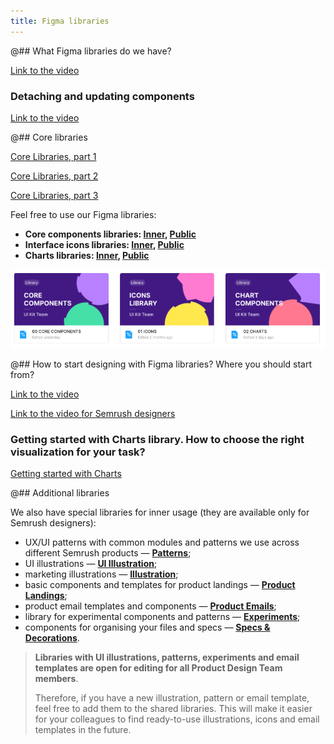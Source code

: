 ```yaml
---
title: Figma libraries
---
```


@## What Figma libraries do we have?

[Link to the video](https://www.loom.com/share/32ac37f7d13046308cab7095d05bcdcb)

### Detaching and updating components

[Link to the video](https://www.loom.com/share/5733829ef80f415d828f3e0d045249d6)

@## Core libraries

[Core Libraries, part 1](https://www.loom.com/share/593126f16b494b719949649d1d7fa331)

[Core Libraries, part 2](https://www.loom.com/share/f31be4be9b9649899661b6139b31b3d7)

[Core Libraries, part 3](https://www.loom.com/share/d2b51d7b370f4a7cabcca1b09b7910e6)

Feel free to use our Figma libraries:

- **Core components libraries: [Inner](https://www.figma.com/file/pird5k22HfjGRUzZUfW1Qf/%E2%9D%96-New-Components), [Public](https://www.figma.com/community/file/1085155066176261708)**
- **Interface icons libraries: [Inner](https://www.figma.com/file/lVX2dKnVFtcSTQV7eSS5j1/%F0%9F%94%8D-Icons), [Public](https://www.figma.com/community/file/1104055318873511031)**
- **Charts libraries: [Inner](https://www.figma.com/file/eODzGSSSlI8fl0x5fsv9cf/%E2%9C%A8-Charts), [Public](https://www.figma.com/community/file/1104055641569356920)**

![all libraries](static/figma-libraries.png)

@## How to start designing with Figma libraries? Where you should start from?

[Link to the video](https://www.loom.com/share/f63d948f2a6543e89d7b980033216098)

[Link to the video for Semrush designers](https://www.loom.com/share/91042725e5f3425a80b62c1e82cab152)

### Getting started with Charts library. How to choose the right visualization for your task?

[Getting started with Charts](https://www.loom.com/share/0793a430c4bb4784ad0bb6cec9199af5)

@## Additional libraries

We also have special libraries for inner usage (they are available only for Semrush designers):

- UX/UI patterns with common modules and patterns we use across different Semrush products — **[Patterns](https://www.figma.com/file/EWdX1ly5KsoNu8sywYJdKk/%F0%9F%92%A0-Patterns)**;
- UI illustrations — **[UI Illustration](https://www.figma.com/file/0eyXfQt4cbmx5y8L5oddeo/%F0%9F%91%A9%E2%80%8D%F0%9F%8E%A4-UI-illustrations)**;
- marketing illustrations — **[Illustration](https://www.figma.com/file/UbJFnas5a8uAVlubA8RtmU/Illustration)**;
- basic components and templates for product landings — **[Product Landings](https://www.figma.com/file/K02X01Nb0LuGuHTzsaE5DK/Product-landings-library)**;
- product email templates and components — **[Product Emails](https://www.figma.com/file/uBxKSTlXSEDiKvFp6txzrr/NEW-%E2%80%A2-Product-emails?node-id=1%3A164)**;
- library for experimental components and patterns — **[Experiments](https://www.figma.com/file/n694tB9BkzBkhxetdTiFE8/Experimental-components)**;
- components for organising your files and specs — **[Specs & Decorations](https://www.figma.com/file/WOJHmjxdmhcTmrvifJo1FkRL/Specs-and-Decoration)**.

> **Libraries with UI illustrations, patterns, experiments and email templates are open for editing for all Product Design Team members**.
>
> Therefore, if you have a new illustration, pattern or email template, feel free to add them to the shared libraries. This will make it easier for your colleagues to find ready-to-use illustrations, icons and email templates in the future.
